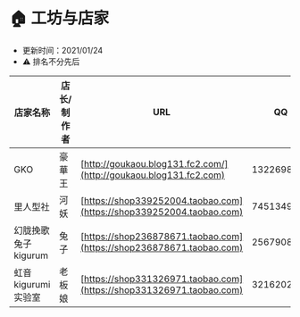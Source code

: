 # 🏠 工坊与店家

* 更新时间：2021/01/24
* ⚠️ 排名不分先后



| 店家名称           | 店长/制作者 | URL                                                                  | QQ         | 营业状态 |
| -------------- | ------ | -------------------------------------------------------------------- | ---------- | ---- |
| GKO            | 豪華王    | [http://goukaou.blog131.fc2.com/](http://goukaou.blog131.fc2.com)    | 1322698109 | true |
| 里人型社           | 河妖     | [https://shop339252004.taobao.com](https://shop339252004.taobao.com) | 745134998  | true |
| 幻胧挽歌 兔子kigurum | 兔子     | [https://shop236878671.taobao.com](https://shop236878671.taobao.com) | 2567908524  | true |
| 虹音kigurumi实验室 | 老板娘     | [https://shop331326971.taobao.com](https://shop331326971.taobao.com) | 3216202749  | true |
